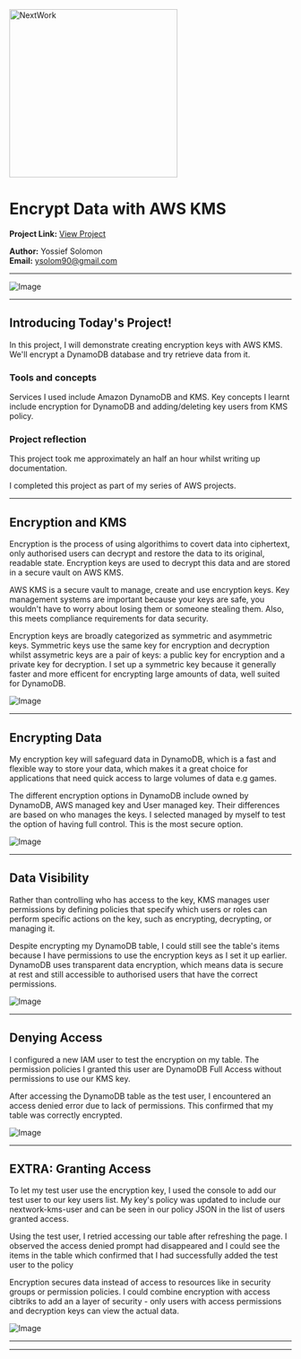 <img src="https://cdn.prod.website-files.com/677c400686e724409a5a7409/6790ad949cf622dc8dcd9fe4_nextwork-logo-leather.svg" alt="NextWork" width="300" />

# Encrypt Data with AWS KMS

**Project Link:** [View Project](http://learn.nextwork.org/projects/aws-security-kms)

**Author:** Yossief Solomon  
**Email:** ysolom90@gmail.com

---

![Image](http://learn.nextwork.org/sparkling_violet_festive_wombat/uploads/aws-security-kms_w0x1y2z3)

---

## Introducing Today's Project!

In this project, I will demonstrate creating encryption keys with AWS KMS. We'll encrypt a DynamoDB database and try retrieve data from it. 

### Tools and concepts

Services I used include Amazon DynamoDB and KMS. Key concepts I learnt include encryption for DynamoDB and adding/deleting key users from KMS policy. 

### Project reflection

This project took me approximately an half an hour whilst writing up documentation.

I completed this project as part of my series of AWS projects.

---

## Encryption and KMS

Encryption is the process of using algorithims to covert data into ciphertext, only authorised users can decrypt and restore the data to its original, readable state. Encryption keys are used to decrypt this data and are stored in a secure vault on AWS KMS.

AWS KMS is a secure vault to manage, create and use encryption keys. Key management systems are important because your keys are safe, you wouldn't have to worry about losing them or someone stealing them. Also, this meets compliance requirements for data security. 

Encryption keys are broadly categorized as symmetric and asymmetric keys. Symmetric keys use the same key for encryption and decryption whilst assymetric keys are a pair of keys: a public key for encryption and a private key for decryption. I set up a symmetric key because it generally faster and more efficent for encrypting large amounts of data, well suited for DynamoDB. 

![Image](http://learn.nextwork.org/sparkling_violet_festive_wombat/uploads/aws-security-kms_a2b3c4d5)

---

## Encrypting Data

My encryption key will safeguard data in DynamoDB, which is a fast and flexible way to store your data, which makes it a great choice for applications that need quick access to large volumes of data e.g games. 

The different encryption options in DynamoDB include owned by DynamoDB, AWS managed key and User managed key. Their differences are based on who manages the keys. I selected managed by myself to test the option of having full control. This is the most secure option. 

![Image](http://learn.nextwork.org/sparkling_violet_festive_wombat/uploads/aws-security-kms_q8r9s0t1)

---

## Data Visibility

Rather than controlling who has access to the key, KMS manages user permissions by defining policies that specify which users or roles can perform specific actions on the key, such as encrypting, decrypting, or managing it.

Despite encrypting my DynamoDB table, I could still see the table's items because I have permissions to use the encryption keys as I set it up earlier. DynamoDB uses transparent data encryption, which means data is secure at rest and still accessible to authorised users that have the correct permissions. 

![Image](http://learn.nextwork.org/sparkling_violet_festive_wombat/uploads/aws-security-kms_c0d1e2f3)

---

## Denying Access

I configured a new IAM user to test the encryption on my table. The permission policies I granted this user are DynamoDB Full Access without permissions to use our KMS key. 

After accessing the DynamoDB table as the test user, I encountered an access denied error due to lack of permissions. This confirmed that my table was correctly encrypted. 

![Image](http://learn.nextwork.org/sparkling_violet_festive_wombat/uploads/aws-security-kms_w0x1y2z3)

---

## EXTRA: Granting Access

To let my test user use the encryption key, I used the console to add our test user to our key users list. My key's policy was updated to include our nextwork-kms-user and can be seen in our policy JSON in the list of users granted access. 

Using the test user, I retried accessing our table after refreshing the page. I observed the access denied prompt had disappeared and I could see the items in the table which confirmed that I had successfully added the test user to the policy

Encryption secures data instead of access to resources like in security groups or permission policies. I could combine encryption with access cibtriks to add an a layer of security - only users with access permissions and decryption keys can view the actual data.

![Image](http://learn.nextwork.org/sparkling_violet_festive_wombat/uploads/aws-security-kms_feffb2fb8)

---

---
